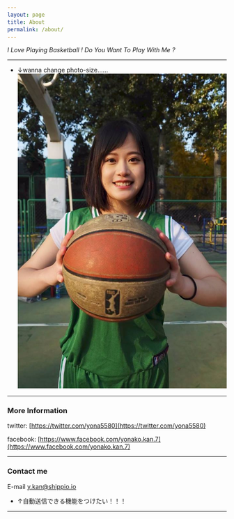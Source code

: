 ```yaml
---
layout: page
title: About
permalink: /about/
---
```




*I Love Playing Basketball ! Do You Want To Play With Me ?*

***

* ↓wanna change photo-size......
![alt](/../images/yona_basketball.jpg)

***

### More Information


twitter:
[https://twitter.com/yona5580](https://twitter.com/yona5580)

facebook:
[https://www.facebook.com/yonako.kan.7](https://www.facebook.com/yonako.kan.7)

***

### Contact me

E-mail
[y.kan@shippio.io](y.kan@shippio.io)

* ↑自動送信できる機能をつけたい！！！

***
